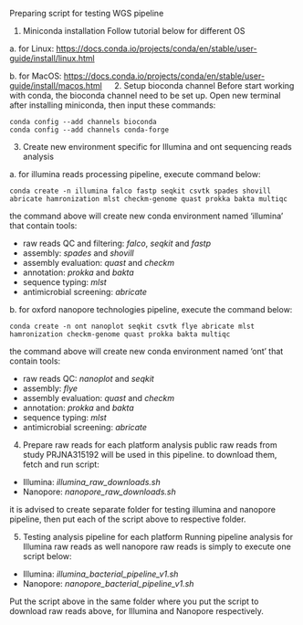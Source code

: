 Preparing script for testing WGS pipeline
1. Miniconda installation
Follow tutorial below for different OS

a. for Linux: https://docs.conda.io/projects/conda/en/stable/user-guide/install/linux.html

b. for MacOS: https://docs.conda.io/projects/conda/en/stable/user-guide/install/macos.html
 
2. Setup bioconda channel
Before start working with conda, the bioconda channel need to be set up. Open new terminal after installing miniconda, then input these commands:
```
conda config --add channels bioconda
conda config --add channels conda-forge
```

3. Create new environment specific for Illumina and ont sequencing reads analysis

a. for illumina reads processing pipeline, execute command below: 
```
conda create -n illumina falco fastp seqkit csvtk spades shovill abricate hamronization mlst checkm-genome quast prokka bakta multiqc
```
the command above will create new conda environment named ‘illumina’ that contain tools:
- raw reads QC and filtering: *falco*, *seqkit* and *fastp*
- assembly: *spades* and *shovill*
- assembly evaluation: *quast* and *checkm*
- annotation: *prokka* and *bakta*
- sequence typing: *mlst*
- antimicrobial screening: *abricate*

b. for oxford nanopore technologies pipeline, execute the command below:
```
conda create -n ont nanoplot seqkit csvtk flye abricate mlst hamronization checkm-genome quast prokka bakta multiqc
```
the command above will create new conda environment named ‘ont’ that contain tools:
- raw reads QC: *nanoplot* and *seqkit*
- assembly: *flye*
- assembly evaluation: *quast* and *checkm*
- annotation: *prokka* and *bakta*
- sequence typing: *mlst*
- antimicrobial screening: *abricate*

4. Prepare raw reads for each platform analysis
  public raw reads from study PRJNA315192 will be used in this pipeline. to download them, fetch and run script:
- Illumina: _illumina_raw_downloads.sh_
- Nanopore: _nanopore_raw_downloads.sh_

it is advised to create separate folder for testing illumina and nanopore pipeline, then put each of the script above to respective folder.

5. Testing analysis pipeline for each platform
Running pipeline analysis for Illumina raw reads as well nanopore raw reads is simply to execute one script below:
- Illumina: _illumina_bacterial_pipeline_v1.sh_
- Nanopore: _nanopore_bacterial_pipeline_v1.sh_

Put the script above in the same folder where you put the script to download raw reads above, for Illumina and Nanopore respectively.
